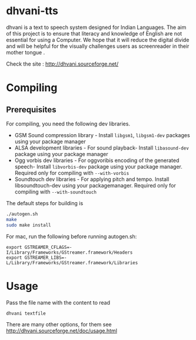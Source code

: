 dhvani-tts
==========

dhvani is a text to speech system designed for Indian Languages. The aim of this project is to ensure that literacy and knowledge of English are not essential for using a Computer. We hope that it will reduce the digital divide and will be helpful for the visually challenges users as screenreader in their mother tongue .

Check the site : http://dhvani.sourceforge.net/

Compiling
=========

Prerequisites
-------------

For compiling, you need the following dev libraries.

* GSM Sound compression library - Install `libgsm1`, `libgsm1-dev` packages using your package manager
* ALSA development libraries - For sound playback- Install `libasound-dev` package using your package manager
* Ogg vorbis dev libraries - For oggvoribis encoding of the generated speech- Install `libvorbis-dev` package using your package manager. Required only for compiling with `--with-vorbis`
* Soundtouch dev libraries - For applying pitch and tempo. Install libsoundtouch-dev using your packagemanager. Required only for compiling with `--with-soundtouch`

The default steps for building is

```bash
./autogen.sh 
make
sudo make install
```

For mac, run the following before running autogen.sh: 

```export LIBTOOLIZE=glibtoolize
export GSTREAMER_CFLAGS=-I/Library/Frameworks/GStreamer.framework/Headers
export GSTREAMER_LIBS=-L/Library/Frameworks/GStreamer.framework/Libraries
```

Usage
=====

Pass the file name with the content to read

```bash
dhvani textfile
```

There are many other options, for them see http://dhvani.sourceforge.net/doc/usage.html


